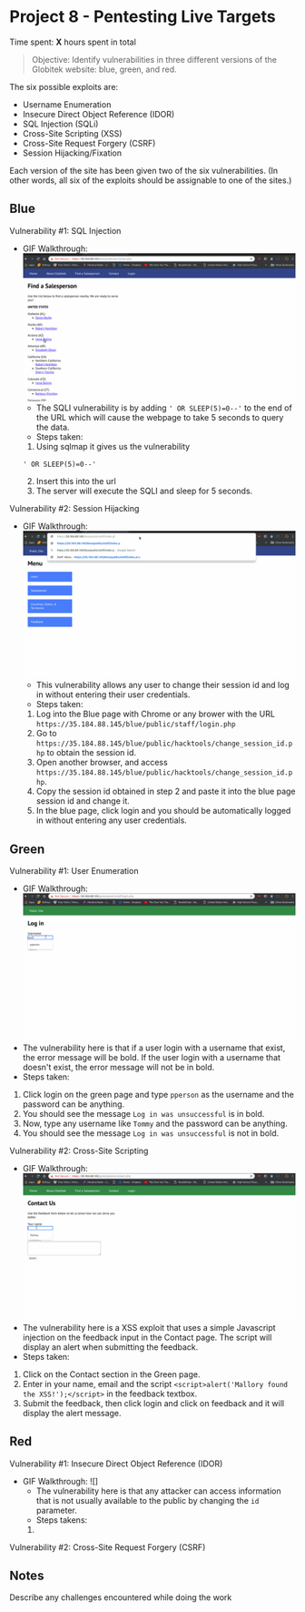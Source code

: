 # Project 8 - Pentesting Live Targets

Time spent: **X** hours spent in total

> Objective: Identify vulnerabilities in three different versions of the Globitek website: blue, green, and red.

The six possible exploits are:

- Username Enumeration
- Insecure Direct Object Reference (IDOR)
- SQL Injection (SQLi)
- Cross-Site Scripting (XSS)
- Cross-Site Request Forgery (CSRF)
- Session Hijacking/Fixation

Each version of the site has been given two of the six vulnerabilities. (In other words, all six of the exploits should be assignable to one of the sites.)

## Blue

Vulnerability #1: SQL Injection
- GIF Walkthrough:
  ![](SQLI.gif)
  - The SQLI vulnerability is by adding ``` ' OR SLEEP(5)=0--' ``` to the end of the URL which will cause the webpage to take 5 seconds to query the data.
  - Steps taken:
  1. Using sqlmap it gives us the vulnerability
  ```
  ' OR SLEEP(5)=0--'
  ```
  2. Insert this into the url
  3. The server will execute the SQLI and sleep for 5 seconds.

Vulnerability #2: Session Hijacking
- GIF Walkthrough:
  ![](Session_Hijacking.gif)
  - This vulnerability allows any user to change their session id and log in without entering their user credentials.
  - Steps taken:
  1. Log into the Blue page with Chrome or any brower with the URL ``` https://35.184.88.145/blue/public/staff/login.php ```
  2. Go to ``` https://35.184.88.145/blue/public/hacktools/change_session_id.php ``` to obtain the session id.
  3. Open another browser, and access ``` https://35.184.88.145/blue/public/hacktools/change_session_id.php ```.
  4. Copy the session id obtained in step 2 and paste it into the blue page session id and change it.
  5. In the blue page, click login and you should be automatically logged in without entering any user credentials.

  

## Green

Vulnerability #1: User Enumeration
  - GIF Walkthrough:
  ![](Username_Enumeration.gif)
  - The vulnerability here is that if a user login with a username that exist, the error message will be bold. 
    If the user login with a username that doesn't exist, the error message will not be in bold.
  - Steps taken:
  1. Click login on the green page and type ``` pperson ``` as the username and the password can be anything.
  2. You should see the message ``` Log in was unsuccessful ``` is in bold.
  3. Now, type any username like ``` Tommy ``` and the password can be anything.
  4. You should see the message ``` Log in was unsuccessful ``` is not in bold.

Vulnerability #2: Cross-Site Scripting
  - GIF Walkthrough:
  ![](Cross_Site_Scripting.gif)
  - The vulnerability here is a XSS exploit that uses a simple Javascript injection on the feedback input in the Contact page.
    The script will display an alert when submitting the feedback.
  - Steps taken:
  1. Click on the Contact section in the Green page.
  2. Enter in your name, email and the script ``` <script>alert('Mallory found the XSS!');</script> ``` in the feedback textbox.
  3. Submit the feedback, then click login and click on feedback and it will display the alert message.

## Red

Vulnerability #1: Insecure Direct Object Reference (IDOR)
  - GIF Walkthrough:
  ![]
    - The vulnerability here is that any attacker can access information that is not usually available to the public by 
      changing the ``` id ``` parameter.
    - Steps takens:
    1. 

Vulnerability #2: Cross-Site Request Forgery (CSRF)

## Notes

Describe any challenges encountered while doing the work
